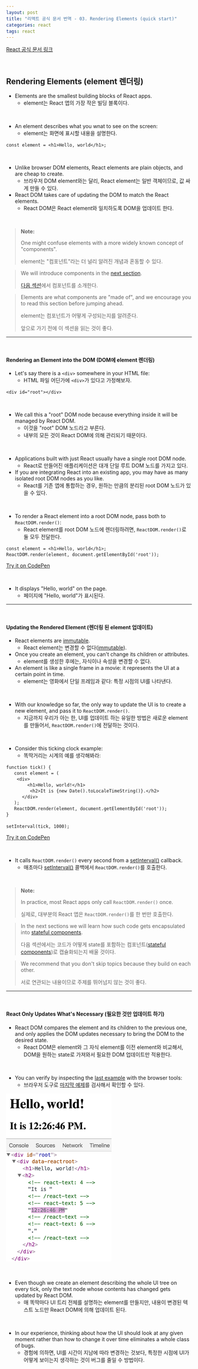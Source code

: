```yaml
---
layout: post
title: "리액트 공식 문서 번역 - 03. Rendering Elements (quick start)"
categories: react
tags: react
---
```


[React 공식 문서 링크](https://reactjs.org/docs/rendering-elements.html)

<br>

## Rendering Elements (element 렌더링)

- Elements are the smallest building blocks of React apps.
  - element는 React 앱의 가장 작은 빌딩 블록이다.

<br>

- An element describes what you wnat to see on the screen:
  - element는 화면에 표시할 내용을 설명한다.

```react
const element = <h1>Hello, world</h1>;
```

<br>

- Unlike browser DOM elements, React elements are plain objects, and are cheap to create.
  - 브라우저 DOM element와는 달리, React element는 일반 객체이므로, 값 싸게 만들 수 있다.
- React DOM takes care of updating the DOM to match the React elements.
  - React DOM은 React element와 일치하도록 DOM을 업데이트 한다.

<br>

> **Note:**
>
> One might confuse elements with a more widely known concept of "components".
>
> element는 "컴포넌트"라는 더 널리 알려진 개념과 혼동할 수 있다.

> We will introduce components in the [next section](https://reactjs.org/docs/components-and-props.html).
>
> [다음 섹션](https://reactjs.org/docs/components-and-props.html)에서 컴포넌트를 소개한다.

> Elements are what components are "made of", and we encourage you to read this section before jumping ahead.
>
> element는 컴포넌트가 어떻게 구성되는지를 알려준다.
>
> 앞으로 가기 전에 이 섹션을 읽는 것이 좋다.

------

<br>

#### Rendering an Element into the DOM (DOM에 element 렌더링)

- Let's say there is a `<div>` somewhere in your HTML file:
  - HTML 파일 어딘가에 `<div>`가 있다고 가정해보자.

```react
<div id="root"></div>
```

<br>

- We call this a "root" DOM node because everything inside it will be managed by React DOM.
  - 이것을 "root" DOM 노드라고 부른다.
  - 내부의 모든 것이 React DOM에 의해 관리되기 때문이다.

<br>

- Applications built with just React usually have a single root DOM node.
  - React로 만들어진 애플리케이션은 대개 단일 루트 DOM 노드를 가지고 있다.
- If you are integrating React into an existing app, you may have as many isolated root DOM nodes as you like.
  - React를 기존 앱에 통합하는 경우, 원하는 만큼의 분리된 root DOM 노드가 있을 수 있다.

<br>

- To render a React element into a root DOM node, pass both to `ReactDOM.render()`:
  - React element를 root DOM 노드에 렌더링하려면, `ReactDOM.render()`로 둘 모두 전달한다.

```react
const element = <h1>Hello, world</h1>;
ReactDOM.render(element, document.getElementById('root'));
```

[Try it on CodePen](https://reactjs.org/redirect-to-codepen/rendering-elements/render-an-element)

<br>

- It displays "Hello, world" on the page.
  - 페이지에 "Hello, world"가 표시된다.

------

<br>

#### Updating the Rendered Element (렌더링 된 element 업데이트)

- React elements are [immutable](https://en.wikipedia.org/wiki/Immutable_object).
  - React element는 변경할 수 없다([immutable](https://en.wikipedia.org/wiki/Immutable_object)).
- Once you create an element, you can't change its children or attributes.
  - element를 생성한 후에는, 자식이나 속성을 변경할 수 없다.
- An element is like a single frame in a movie: it represents the UI at a certain point in time.
  - element는 영화에서 단일 프레임과 같다: 특정 시점의 UI를 나타낸다.

<br>

- With our knowledge so far, the only way to update the UI is to create a new element, and pass it to `ReactDOM.render()`.
  - 지금까지 우리가 아는 한, UI를 업데이트 하는 유일한 방법은 새로운 element를 만들어서, `ReactDOM.render()`에 전달하는 것이다.

<br>

- Consider this ticking clock example:
  - 똑딱거리는 시계의 예를 생각해봐라:

```react
function tick() {
   const element = (
   	<div>
      	<h1>Hello, world!</h1>
         <h2>It is {new Date().toLocaleTimeString()}.</h2>
      </div>
   );
   ReactDOM.render(element, document.getElementById('root'));
}

setInterval(tick, 1000);
```

[Try it on CodePen](https://reactjs.org/redirect-to-codepen/rendering-elements/update-rendered-element)

<br>

- It calls `ReactDOM.render()` every second from a [setInterval()](https://developer.mozilla.org/en-US/docs/Web/API/WindowOrWorkerGlobalScope/setInterval) callback.
  - 매초마다 [setInterval()](https://developer.mozilla.org/en-US/docs/Web/API/WindowOrWorkerGlobalScope/setInterval) 콜백에서 `ReactDOM.render()`를 호출한다.

<br>

> **Note:**
>
> In practice, most React apps only call `ReactDOM.render()` once.
>
> 실제로, 대부분의 React 앱은 `ReactDOM.render()`를 한 번만 호출한다.

> In the next sections we will learn how such code gets encapsulated into [stateful components](https://reactjs.org/docs/state-and-lifecycle.html).
>
> 다음 섹션에서는 코드가 어떻게 state를 포함하는 컴포넌트([stateful components](https://reactjs.org/docs/state-and-lifecycle.html))로 캡슐화되는지 배울 것이다.

> We recommend that you don't skip topics because they build on each other.
>
> 서로 연관되는 내용이므로 주제를 뛰어넘지 않는 것이 좋다.

------

<br>

#### React Only Updates What's Necessary (필요한 것만 업데이트 하기)

- React DOM compares the element and its children to the previous one, and only applies the DOM updates necessary to bring the DOM to the desired state.
  - React DOM은 element와 그 자식 element를 이전 element와 비교해서, DOM을 원하는 state로 가져와서 필요한 DOM 업데이트만 적용한다.

<br>

- You can verify by inspecting the [last example](https://reactjs.org/redirect-to-codepen/rendering-elements/update-rendered-element) with the browser tools:
  - 브라우저 도구로 [마지막 예제](https://reactjs.org/redirect-to-codepen/rendering-elements/update-rendered-element)를 검사해서 확인할 수 있다.

![officialGIF](/assets/img/officialGIF.gif)

<br>

- Even though we create an element describing the whole UI tree on every tick, only the text node whose contents has changed gets updated by React DOM.
  - 매 똑딱마다 UI 트리 전체를 설명하는 element를 만들지만, 내용이 변경된 텍스트 노드만 React DOM에 의해 업데이트 된다.

<br>

- In our experience, thinking about how the UI should look at any given moment rather than how to change it over time eliminates a whole class of bugs.
  - 경험에 의하면, UI를 시간이 지남에 따라 변경하는 것보다, 특정한 시점에 UI가 어떻게 보이는지 생각하는 것이 버그를 줄일 수 방법이다.

<br>